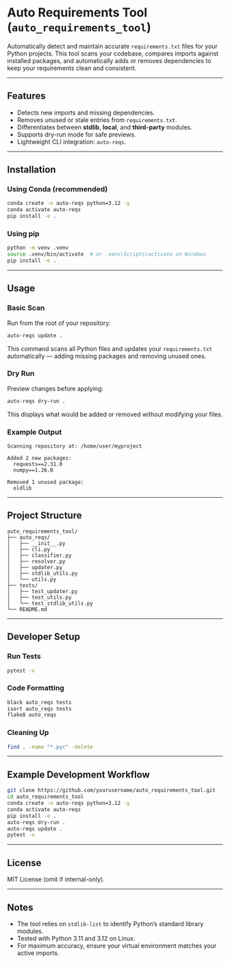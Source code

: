 # Auto Requirements Tool (`auto_requirements_tool`)

Automatically detect and maintain accurate `requirements.txt` files for your Python projects.
This tool scans your codebase, compares imports against installed packages, and automatically adds or removes dependencies to keep your requirements clean and consistent.

---

##  Features
- Detects new imports and missing dependencies.
- Removes unused or stale entries from `requirements.txt`.
- Differentiates between **stdlib**, **local**, and **third-party** modules.
- Supports dry-run mode for safe previews.
- Lightweight CLI integration: `auto-reqs`.

---

##  Installation

### Using Conda (recommended)
```bash
conda create -n auto-reqs python=3.12 -y
conda activate auto-reqs
pip install -e .
```

### Using pip
```bash
python -m venv .venv
source .venv/bin/activate  # or .venv\Scripts\activate on Windows
pip install -e .
```

---

##  Usage

### Basic Scan
Run from the root of your repository:
```bash
auto-reqs update .
```
This command scans all Python files and updates your `requirements.txt` automatically — adding missing packages and removing unused ones.

### Dry Run
Preview changes before applying:
```bash
auto-reqs dry-run .
```
This displays what would be added or removed without modifying your files.

### Example Output
```
Scanning repository at: /home/user/myproject

Added 2 new packages:
  requests==2.31.0
  numpy==1.26.0

Removed 1 unused package:
  oldlib
```

---

##  Project Structure
```
auto_requirements_tool/
├── auto_reqs/
│   ├── __init__.py
│   ├── cli.py
│   ├── classifier.py
│   ├── resolver.py
│   ├── updater.py
│   ├── stdlib_utils.py
│   └── utils.py
├── tests/
│   ├── test_updater.py
│   ├── test_utils.py
│   └── test_stdlib_utils.py
└── README.md
```

---

##  Developer Setup

### Run Tests
```bash
pytest -v
```

### Code Formatting
```bash
black auto_reqs tests
isort auto_reqs tests
flake8 auto_reqs
```

### Cleaning Up
```bash
find . -name "*.pyc" -delete
```

---

##  Example Development Workflow
```bash
git clone https://github.com/yourusername/auto_requirements_tool.git
cd auto_requirements_tool
conda create -n auto-reqs python=3.12 -y
conda activate auto-reqs
pip install -e .
auto-reqs dry-run .
auto-reqs update .
pytest -v
```

---

##  License
MIT License (omit if internal-only).

---

##  Notes
- The tool relies on `stdlib-list` to identify Python’s standard library modules.
- Tested with Python 3.11 and 3.12 on Linux.
- For maximum accuracy, ensure your virtual environment matches your active imports.


